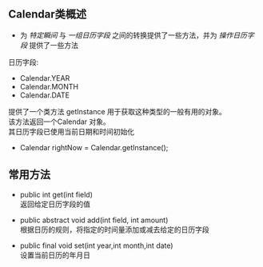 ## Calendar类概述  
- 为 *特定瞬间* 与 *一组日历字段* 之间的转换提供了一些方法，并为 *操作日历字段* 提供了一些方法

日历字段:  
- Calendar.YEAR  
- Calendar.MONTH
- Calendar.DATE

提供了一个类方法 getInstance 用于获取这种类型的一般有用的对象。  
该方法返回一个Calendar 对象。  
其日历字段已使用当前日期和时间初始化
- Calendar rightNow = Calendar.getInstance();

## 常用方法

- public int get(int field)  
  返回给定日历字段的值  
  
- public abstract void add(int field, int amount)  
  根据日历的规则，将指定的时间量添加或减去给定的日历字段
  
- public final void set(int year,int month,int date)  
  设置当前日历的年月日